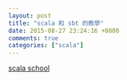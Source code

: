 ```yaml
---
layout: post
title: "scala 和 sbt 的教學"
date: 2015-08-27 23:24:16 +0800
comments: true
categories: ["scala"]
---
```



<!-- more -->

[scala school]


[scala school]:https://github.com/twitter/scala_school